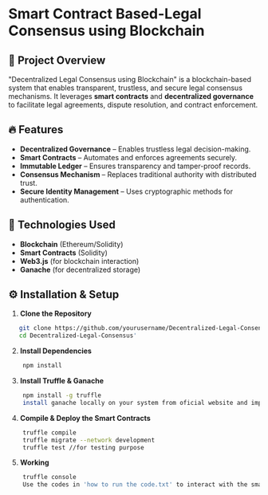# Smart Contract Based-Legal Consensus using Blockchain

## 📌 Project Overview
"Decentralized Legal Consensus using Blockchain" is a blockchain-based system that enables transparent, trustless, and secure legal consensus mechanisms. It leverages **smart contracts** and **decentralized governance** to facilitate legal agreements, dispute resolution, and contract enforcement.

## 🔥 Features
- **Decentralized Governance** – Enables trustless legal decision-making.
- **Smart Contracts** – Automates and enforces agreements securely.
- **Immutable Ledger** – Ensures transparency and tamper-proof records.
- **Consensus Mechanism** – Replaces traditional authority with distributed trust.
- **Secure Identity Management** – Uses cryptographic methods for authentication.

## 🚀 Technologies Used
- **Blockchain** (Ethereum/Solidity)
- **Smart Contracts** (Solidity)
- **Web3.js** (for blockchain interaction)
- **Ganache** (for decentralized storage)

## ⚙️ Installation & Setup
1. **Clone the Repository**
```sh
   git clone https://github.com/yourusername/Decentralized-Legal-Consensus.git
   cd Decentralized-Legal-Consensus'
```
2.	**Install Dependencies**
```sh
    npm install
```
3. **Install Truffle & Ganache**
```sh
    npm install -g truffle
    install ganache locally on your system from oficial website and import the truffle-config.js and create a new worksapce with name 'development'
```
4. **Compile & Deploy the Smart Contracts**
```sh
    truffle compile
    truffle migrate --network development
    truffle test //for testing purpose
```
5. **Working**
```sh
    truffle console
    Use the codes in 'how to run the code.txt' to interact with the smart contract
```

